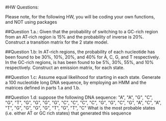 #HW Questions:

Please note, for the following HW, you will be coding your own functions, and NOT using packages

##Question 1.a.:
Given that the probability of switching to a GC-rich region from an AT-rich region is 15% and the probability of inverse is 20%. Construct a transition matrix for the 2 state model. 

##Question 1.b:
In AT-rich regions, the probability of each nucleotide has been found to be 30%, 10%, 20%, and 40% for A, C, G, and T respectively. In the GC-rich regions, is has been found to be 5%, 30%, 55%, and 10% respectively. Construct an emission matrix, for each state.

##Question 1.c:
Assume equal likelihood for starting in each state. Generate a 100 nucleotide long DNA sequence, by employing an HMM and the matrices defined in parts 1.a and 1.b. 

##Question 1.d:
suppose the following DNA sequence: "A", "A", "G", "C", "G", "T", "G", "G", "G", "G", "C", "C", "C", "C", "G", "G", "C", "G", "A", "C", "A", "T", "G", "G", "G", "G", "T", "G", "T", "C" What is the most probable states (i.e. either AT or GC rich states) that generated this sequence


